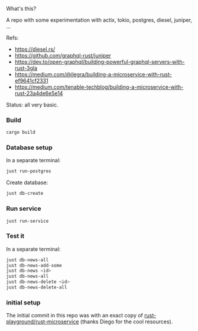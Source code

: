 What's this?

A repo with some experimentation with actix, tokio, postgres,
diesel, juniper, ...

Refs:
- https://diesel.rs/
- https://github.com/graphql-rust/juniper
- https://dev.to/open-graphql/building-powerful-graphql-servers-with-rust-3gla
- https://medium.com/@ilegra/building-a-microservice-with-rust-ef9641cf2331
- https://medium.com/tenable-techblog/building-a-microservice-with-rust-23a4de6e5e14

Status: all very basic.


### Build

```bash
cargo build
```

### Database setup

In a separate terminal:

```bash
just run-postgres
```

Create database:

```bash
just db-create
```

### Run service

```bash
just run-service
```
### Test it

In a separate terminal:

```bash
just db-news-all
just db-news-add-some
just db-news <id>
just db-news-all
just db-news-delete <id>
just db-news-delete-all
```

### initial setup

The initial commit in this repo was with an exact copy of
[rust-playground/rust-microservice](
  https://github.com/diegopacheco/rust-playground/tree/4bf783410c6dc112212564aae32701889c79bc12/rust-microservice
) (thanks Diego for the cool resources).
